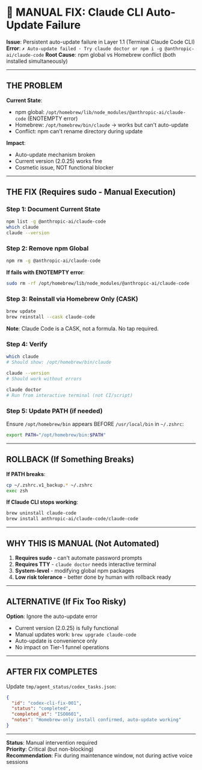# 🚨 MANUAL FIX: Claude CLI Auto-Update Failure

**Issue**: Persistent auto-update failure in Layer 1.1 (Terminal Claude Code CLI)
**Error**: `✗ Auto-update failed · Try claude doctor or npm i -g @anthropic-ai/claude-code`
**Root Cause**: npm global vs Homebrew conflict (both installed simultaneously)

---

## THE PROBLEM

**Current State**:
- npm global: `/opt/homebrew/lib/node_modules/@anthropic-ai/claude-code` (ENOTEMPTY error)
- Homebrew: `/opt/homebrew/bin/claude` → works but can't auto-update
- Conflict: npm can't rename directory during update

**Impact**: 
- Auto-update mechanism broken
- Current version (2.0.25) works fine
- Cosmetic issue, NOT functional blocker

---

## THE FIX (Requires sudo - Manual Execution)

### Step 1: Document Current State
```bash
npm list -g @anthropic-ai/claude-code
which claude
claude --version
```

### Step 2: Remove npm Global
```bash
npm rm -g @anthropic-ai/claude-code
```

**If fails with ENOTEMPTY error**:
```bash
sudo rm -rf /opt/homebrew/lib/node_modules/@anthropic-ai/claude-code
```

### Step 3: Reinstall via Homebrew Only (CASK)
```bash
brew update
brew reinstall --cask claude-code
```

**Note**: Claude Code is a CASK, not a formula. No tap required.

### Step 4: Verify
```bash
which claude
# Should show: /opt/homebrew/bin/claude

claude --version
# Should work without errors

claude doctor
# Run from interactive terminal (not CI/script)
```

### Step 5: Update PATH (if needed)
Ensure `/opt/homebrew/bin` appears BEFORE `/usr/local/bin` in `~/.zshrc`:
```bash
export PATH="/opt/homebrew/bin:$PATH"
```

---

## ROLLBACK (If Something Breaks)

**If PATH breaks**:
```bash
cp ~/.zshrc.v1_backup.* ~/.zshrc
exec zsh
```

**If Claude CLI stops working**:
```bash
brew uninstall claude-code
brew install anthropic-ai/claude-code/claude-code
```

---

## WHY THIS IS MANUAL (Not Automated)

1. **Requires sudo** - can't automate password prompts
2. **Requires TTY** - `claude doctor` needs interactive terminal
3. **System-level** - modifying global npm packages
4. **Low risk tolerance** - better done by human with rollback ready

---

## ALTERNATIVE (If Fix Too Risky)

**Option**: Ignore the auto-update error
- Current version (2.0.25) is fully functional
- Manual updates work: `brew upgrade claude-code`
- Auto-update is convenience only
- No impact on Tier-1 funnel operations

---

## AFTER FIX COMPLETES

Update `tmp/agent_status/codex_tasks.json`:
```json
{
  "id": "codex-cli-fix-001",
  "status": "completed",
  "completed_at": "ISO8601",
  "notes": "Homebrew-only install confirmed, auto-update working"
}
```

---

**Status**: Manual intervention required  
**Priority**: Critical (but non-blocking)  
**Recommendation**: Fix during maintenance window, not during active voice sessions

